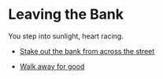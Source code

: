 # Leaving the Bank

You step into sunlight, heart racing.

- [Stake out the bank from across the street](./scene6a.md)

- [Walk away for good](./endingscene3d.md)